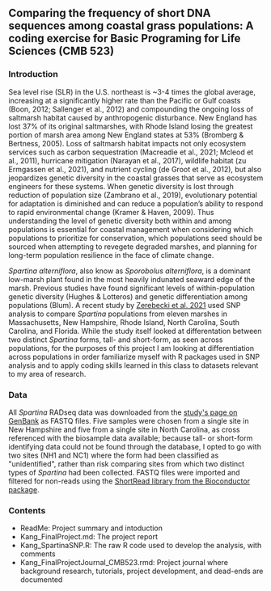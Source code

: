 ## Comparing the frequency of short DNA sequences among coastal grass populations: A coding exercise for Basic Programing for Life Sciences (CMB 523)

### Introduction
Sea level rise (SLR) in the U.S. northeast is ~3-4 times the global average, increasing at a significantly higher rate than the Pacific or Gulf coasts (Boon, 2012; Sallenger et al., 2012) and compounding the ongoing loss of saltmarsh habitat caused by anthropogenic disturbance. New England has lost 37% of its original saltmarshes, with Rhode Island losing the greatest portion of marsh area among New England states at 53% (Bromberg & Bertness, 2005). Loss of saltmarsh habitat impacts not only ecosystem services such as carbon sequestration (Macreadie et al., 2021; Mcleod et al., 2011), hurricane mitigation (Narayan et al., 2017), wildlife habitat (zu Ermgassen et al., 2021), and nutrient cycling (de Groot et al., 2012), but also jeopardizes genetic diversity in the coastal grasses that serve as ecosystem engineers for these systems. When genetic diversity is lost through reduction of population size (Zambrano et al., 2019), evolutionary potential for adaptation is diminished and can reduce a population’s ability to respond to rapid environmental change (Kramer & Haven, 2009). Thus understanding the level of genetic diversity both within and among populations is essential for coastal management when considering which populations to prioritize for conservation, which populations seed should be sourced when attempting to revegete degraded marshes, and planning for long-term population resilience in the face of climate change. 

*Spartina alterniflora*, also know as *Sporobolus alterniflora*, is a dominant low-marsh plant found in the most heavily indunated seaward edge of the marsh. Previous studies have found significant levels of within-population genetic diversity (Hughes & Lotteros) and genetic differentiation among populations (Blum). A recent study by [Zerebecki et al. 2021](https://www.journals.uchicago.edu/doi/full/10.1086/716512?casa_token=81ZmvLXFw6QAAAAA%3Abp0plFHqk9asQU_zYnUOOeXsb5AG42Zo3xZRHV_xrFY7GyrK--ZhA_AsE_KaiJzHTbcVhEhF) used SNP analysis to compare *Spartina* populations from eleven marshes in Massachusetts, New Hampshire, Rhode Island, North Carolina, South Carolina, and Florida. While the study itself looked at differentation between two distinct *Spartina* forms, tall- and short-form, as seen across populations, for the purposes of this project I am looking at differentiation across populations in order familiarize myself with R packages used in SNP analysis and to apply coding skills learned in this class to datasets relevant to my area of research. 

### Data 
All *Spartina* RADseq data was downloaded from the [study's page on GenBank](https://www.ncbi.nlm.nih.gov/bioproject/PRJNA733197) as FASTQ files. Five samples were chosen from a single site in New Hampshire and five from a single site in North Carolina, as cross referenced with the biosample data available; because tall- or short-form identifying data could not be found through the database, I opted to go with two sites (NH1 and NC1) where the form had been classified as "unidentified", rather than risk comparing sites from which two distinct types of *Spartina* had been collected. FASTQ files were imported and filtered for non-reads using the [ShortRead library from the Bioconductor package](https://bioconductor.org/packages/release/bioc/html/ShortRead.html). 

### Contents 
- ReadMe: Project summary and intoduction
- Kang_FinalProject.md: The project report 
- Kang_SpartinaSNP.R: The raw R code used to develop the analysis, with comments
- Kang_FinalProjectJournal_CMB523.rmd: Project journal where background research, tutorials, project development, and dead-ends are documented




